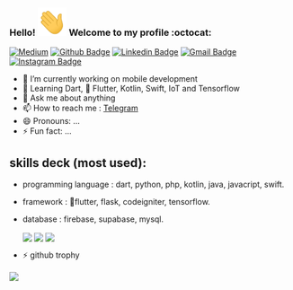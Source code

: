### Hello! <img style="margin: 0 auto" src="https://github.com/ABSphreak/ABSphreak/blob/master/gifs/Hi.gif" height="50"> Welcome to my profile :octocat:

[![Medium](https://img.shields.io/badge/Medium-black?style=for-the-badge&logo=Medium)](https://medium.com/@shakaaji29)
[![Github Badge](https://img.shields.io/badge/-Github-000?style=for-the-badge&logo=Github&logoColor=white&link=https://github.com/lucasgdb)](https://github.com/IzumiShaka-desu)
[![Linkedin Badge](https://img.shields.io/badge/-LinkedIn-blue?style=for-the-badge&logo=Linkedin&logoColor=white&link=https://www.linkedin.com/in/rebeccamanzi/)](https://www.linkedin.com/in/sesaka-aji-nursyah-bantani-b62a6b207/)
[![Gmail Badge](https://img.shields.io/badge/-Gmail-c14438?style=for-the-badge&logo=Gmail&logoColor=white&link=mailto:rebeccamanzi@gmail.com)](mailto:shakaaji29@gmail.com)
[![Instagram Badge](https://img.shields.io/badge/-Instagram-C13584?style=for-the-badge&labelColor=C13584&logo=instagram&logoColor=white&link=https://www.instagram.com/codepwr/)](https://www.instagram.com/shaka.naro29/)

<!--
**IzumiShaka-desu/IzumiShaka-desu** is a ✨ _special_ ✨ repository because its `README.md` (this file) appears on your GitHub profile.

Here are some ideas to get you started:
-->
- 🔭 I’m currently working on mobile development
- 🌱 Learning Dart, 💙 Flutter, Kotlin, Swift, IoT and Tensorflow
- 💬 Ask me about anything
- 📫 How to reach me : [Telegram](https://t.me/shakaAji)
- 😄 Pronouns: ...
- ⚡ Fun fact: ...

## skills deck (most used):
- programming language : dart, python, php, kotlin, java, javacript, swift.
- framework :  💙flutter, flask, codeigniter, tensorflow.
- database : firebase, supabase, mysql.

  <img align="center" src="https://github-readme-stats.vercel.app/api?username=IzumiShaka-desu&count_private=true&show_icons=true&hide_border=false" />
  <img align="center" src="https://github-readme-stats.vercel.app/api/top-langs/?username=IzumiShaka-desu&count_private=true&hide=javascript,html,php&show_icons=true&hide_border=false" />
    <img align="center" src="https://activity-graph.herokuapp.com/graph?username=IzumiShaka-desu&theme=react-dark" />
- ⚡ github trophy
 <img align="center" src="https://github-profile-trophy.vercel.app/?username=IzumiShaka-desu" />
</br>
</br>
